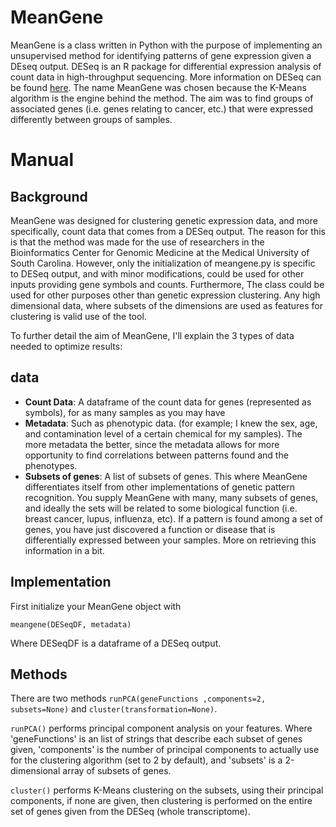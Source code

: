 # MeanGene
MeanGene is a class written in Python with the purpose of implementing an unsupervised method for identifying patterns of gene expression given a DEseq output. DESeq is an R package for differential expression analysis of count data in high-throughput sequencing. More information on DESeq can be found [here](http://bioconductor.org/packages/release/bioc/html/DESeq.html). The name MeanGene was chosen because the K-Means algorithm is the engine behind the method. The aim was to find groups of associated genes (i.e. genes relating to cancer, etc.) that were expressed differently between groups of samples. 

# Manual
## Background
MeanGene was designed for clustering genetic expression data, and more specifically, count data that comes from a DESeq output. The reason for this is that the method was made for the use of researchers in the Bioinformatics Center for Genomic Medicine at the Medical University of South Carolina. However, only the initialization of meangene.py is specific to DESeq output, and with minor modifications, could be used for other inputs providing gene symbols and counts. Furthermore, The class could be used for other purposes other than genetic expression clustering. Any high dimensional data, where subsets of the dimensions are used as features for clustering is valid use of the tool. 

To further detail the aim of MeanGene, I'll explain the 3 types of data needed to optimize results:
## data
- **Count Data**: A dataframe of the count data for genes (represented as symbols), for as many samples as you may have
- **Metadata**: Such as phenotypic data. (for example; I knew the sex, age, and contamination level of a certain chemical for my samples). The more metadata the better, since the metadata allows for more opportunity to find correlations between patterns found and the phenotypes.
- **Subsets of genes**: A list of subsets of genes. This where MeanGene differentiates itself from other implementations of genetic pattern recognition. You supply MeanGene with many, many subsets of genes, and ideally the sets will be related to some biological function (i.e. breast cancer, lupus, influenza, etc). If a pattern is found among a set of genes, you have just discovered a function or disease that is differentially expressed between your samples. More on retrieving this information in a bit.

## Implementation
First initialize your MeanGene object with
```
meangene(DESeqDF, metadata)
```
Where DESeqDF is a dataframe of a DESeq output. 

## Methods
There are two methods ```runPCA(geneFunctions ,components=2, subsets=None)``` and ```cluster(transformation=None)```.

```runPCA()``` performs principal component analysis on your features. Where 'geneFunctions' is an list of strings that describe each subset of genes given, 'components' is the number of principal components to actually use for the clustering algorithm (set to 2 by default), and 'subsets' is a 2-dimensional array of subsets of genes.

```cluster()``` performs K-Means clustering on the subsets, using their principal components, if none are given, then clustering is performed on the entire set of genes given from the DESeq (whole transcriptome).






